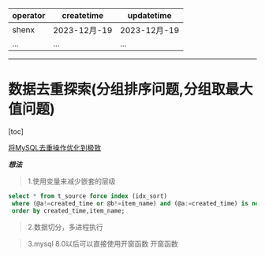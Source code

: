 | operator | createtime | updatetime |
| ---- | ---- | ---- |
| shenx | 2023-12月-19 | 2023-12月-19  |
| ... | ... | ... |
---
# 数据去重探索(分组排序问题,分组取最大值问题)

[toc]

[将MySQL去重操作优化到极致](https://mp.weixin.qq.com/s/_IcqM0-eKZpDcnvt-2qyeA)

***想法***
>1.使用变量来减少嵌套的层级
```sql
select * from t_source force index (idx_sort)  
 where (@a!=created_time or @b!=item_name) and (@a:=created_time) is not null and (@b:=item_name) is not null  
 order by created_time,item_name;  
```
>2.数据切分，多进程执行

>3.mysql 8.0以后可以直接使用开窗函数
开窗函数